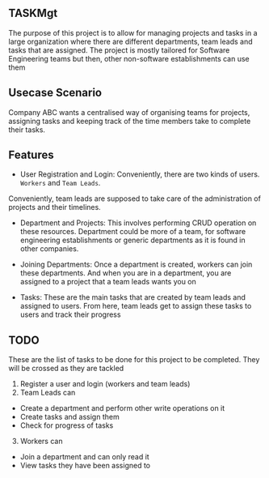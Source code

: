 ## TASKMgt

The purpose of this project is to allow for managing projects and tasks in a large organization where there are different departments, team leads and tasks that are assigned. The project is mostly tailored for Software Engineering teams but then, other non-software establishments can use them


## Usecase Scenario
Company ABC wants a centralised way of organising teams for projects, assigning tasks and keeping track of the time members take to complete their tasks.


## Features
* User Registration and Login: Conveniently, there are two kinds of users. ``Workers`` and ``Team Leads``.

Conveniently, team leads are supposed to take care of the administration of projects and their timelines.

* Department and Projects: This involves performing CRUD operation on these resources. Department could be more of a team, for software engineering establishments or generic departments as it is found in other companies.

* Joining Departments: Once a department is created, workers can join these departments. And when you are in a department, you are assigned to a project that a team leads wants you on

* Tasks: These are the main tasks that are created by team leads and assigned to users. From here, team leads get to assign these tasks to users and track their progress


## TODO
These are the list of tasks to be done for this project to be completed. They will be crossed as they are tackled

1. Register a user and login (workers and team leads)
2. Team Leads can
* Create a department and perform other write operations on it
* Create tasks and assign them
* Check for progress of tasks
3. Workers can
* Join a department and can only read it
* View tasks they have been assigned to